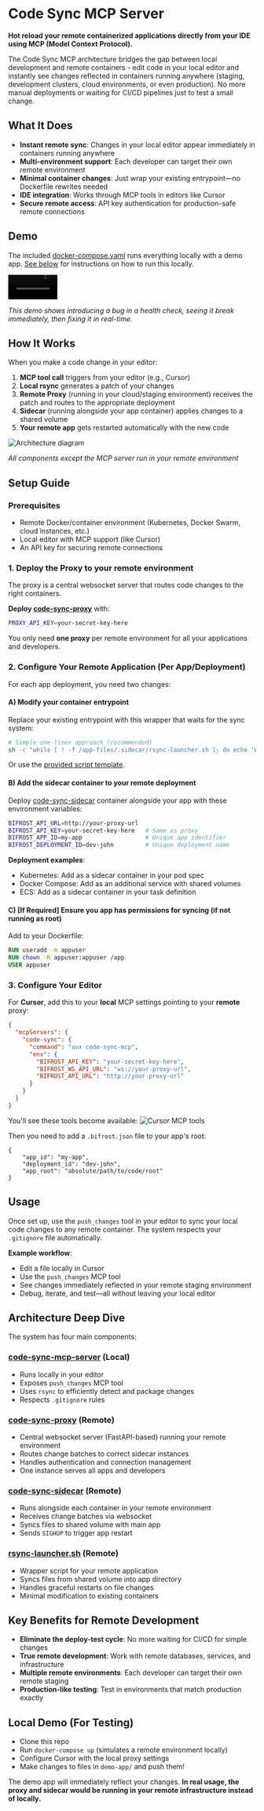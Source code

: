 # Code Sync MCP Server

**Hot reload your remote containerized applications directly from your IDE using MCP (Model Context Protocol).**

The Code Sync MCP architecture bridges the gap between local development and remote containers - edit code in your local editor and instantly see changes reflected in containers running anywhere (staging, development clusters, cloud environments, or even production). No more manual deployments or waiting for CI/CD pipelines just to test a small change.

## What It Does

- **Instant remote sync**: Changes in your local editor appear immediately in containers running anywhere
- **Multi-environment support**: Each developer can target their own remote environment
- **Minimal container changes**: Just wrap your existing entrypoint—no Dockerfile rewrites needed
- **IDE integration**: Works through MCP tools in editors like Cursor
- **Secure remote access**: API key authentication for production-safe remote connections

## Demo

The included [docker-compose.yaml](./docker-compose.yml) runs everything locally with a demo app. [See below](#local-demo-for-testing) for instructions on how to run this locally.

<video src="https://github.com/user-attachments/assets/eb6c267d-16c5-435f-9179-be13aad13456" width="100"></video>

_This demo shows introducing a bug in a health check, seeing it break immediately, then fixing it in real-time._

## How It Works

When you make a code change in your editor:

1. **MCP tool call** triggers from your editor (e.g., Cursor)
2. **Local rsync** generates a patch of your changes
3. **Remote Proxy** (running in your cloud/staging environment) receives the patch and routes to the appropriate deployment
4. **Sidecar** (running alongside your app container) applies changes to a shared volume
5. **Your remote app** gets restarted automatically with the new code

![Architecture diagram](./images/arch.png)

_All components except the MCP server run in your remote environment_

## Setup Guide

### Prerequisites

- Remote Docker/container environment (Kubernetes, Docker Swarm, cloud instances, etc.)
- Local editor with MCP support (like Cursor)
- An API key for securing remote connections

### 1. Deploy the Proxy to your remote environment

The proxy is a central websocket server that routes code changes to the right containers.

**Deploy [code-sync-proxy](./code-sync-proxy)** with:

```bash
PROXY_API_KEY=your-secret-key-here
```

You only need **one proxy** per remote environment for all your applications and developers.

### 2. Configure Your Remote Application (Per App/Deployment)

For each app deployment, you need two changes:

#### A) Modify your container entrypoint

Replace your existing entrypoint with this wrapper that waits for the sync system:

```bash
# Simple one-liner approach (recommended)
sh -c "while [ ! -f /app-files/.sidecar/rsync-launcher.sh ]; do echo 'Waiting for sync...'; sleep 1; done && /app-files/.sidecar/rsync-launcher.sh 'YOUR_ORIGINAL_COMMAND_HERE'"
```

Or use the [provided script template](./demo-app/code-sync-entrypoint.sh).

#### B) Add the sidecar container to your remote deployment

Deploy [code-sync-sidecar](https://hub.docker.com/r/bifrostinc/code-sync-sidecar) container alongside your app with these environment variables:

```bash
BIFROST_API_URL=http://your-proxy-url
BIFROST_API_KEY=your-secret-key-here   # Same as proxy
BIFROST_APP_ID=my-app                  # Unique app identifier
BIFROST_DEPLOYMENT_ID=dev-john         # Unique deployment name
```

**Deployment examples**:

- Kubernetes: Add as a sidecar container in your pod spec
- Docker Compose: Add as an additional service with shared volumes
- ECS: Add as a sidecar container in your task definition

#### C) [If Required] Ensure you app has permissions for syncing (if not running as root)

Add to your Dockerfile:

```dockerfile
RUN useradd -m appuser
RUN chown -R appuser:appuser /app
USER appuser
```

### 3. Configure Your Editor

For **Cursor**, add this to your **local** MCP settings pointing to your **remote** proxy:

```json
{
  "mcpServers": {
    "code-sync": {
      "command": "uvx code-sync-mcp",
      "env": {
        "BIFROST_API_KEY": "your-secret-key-here",
        "BIFROST_WS_API_URL": "ws://your-proxy-url",
        "BIFROST_API_URL": "http://your-proxy-url"
      }
    }
  }
}
```

You'll see these tools become available:
![Cursor MCP tools](./images/cursor-mcp.png)

Then you need to add a `.bifrost.json` file to your app's root:

```
{
    "app_id": "my-app",
    "deployment_id": "dev-john",
    "app_root": "absolute/path/to/code/root"
}
```

## Usage

Once set up, use the `push_changes` tool in your editor to sync your local code changes to any remote container. The system respects your `.gitignore` file automatically.

**Example workflow**:

- Edit a file locally in Cursor
- Use the `push_changes` MCP tool
- See changes immediately reflected in your remote staging environment
- Debug, iterate, and test—all without leaving your local editor


## Architecture Deep Dive

The system has four main components:

### [code-sync-mcp-server](./code-sync-mcp-server/) (Local)

- Runs locally in your editor
- Exposes `push_changes` MCP tool
- Uses `rsync` to efficiently detect and package changes
- Respects `.gitignore` rules

### [code-sync-proxy](./code-sync-proxy/) (Remote)

- Central websocket server (FastAPI-based) running your remote environment
- Routes change batches to correct sidecar instances
- Handles authentication and connection management
- One instance serves all apps and developers

### [code-sync-sidecar](./code-sync-sidecar/) (Remote)

- Runs alongside each container in your remote environment
- Receives change batches via websocket
- Syncs files to shared volume with main app
- Sends `SIGHUP` to trigger app restart

### [rsync-launcher.sh](./code-sync-sidecar/launcher-script/rsync-launcher.sh) (Remote)

- Wrapper script for your remote application
- Syncs files from shared volume into app directory
- Handles graceful restarts on file changes
- Minimal modification to existing containers

## Key Benefits for Remote Development

- **Eliminate the deploy-test cycle**: No more waiting for CI/CD for simple changes
- **True remote development**: Work with remote databases, services, and infrastructure
- **Multiple remote environments**: Each developer can target their own remote staging
- **Production-like testing**: Test in environments that match production exactly


## Local Demo (For Testing)

- Clone this repo
- Run `docker-compose up` (simulates a remote environment locally)
- Configure Cursor with the local proxy settings
- Make changes to files in `demo-app/` and push them!

The demo app will immediately reflect your changes. **In real usage, the proxy and sidecar would be running in your remote infrastructure instead of locally.**


